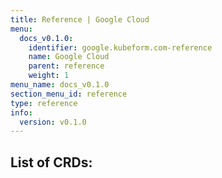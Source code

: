 ```yaml
---
title: Reference | Google Cloud
menu:
  docs_v0.1.0:
    identifier: google.kubeform.com-reference
    name: Google Cloud
    parent: reference
    weight: 1
menu_name: docs_v0.1.0
section_menu_id: reference
type: reference
info:
  version: v0.1.0
---
```


## List of CRDs:
